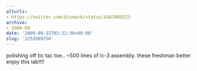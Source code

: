 ```yaml
---
alturls:
- https://twitter.com/bismark/status/4163805523
archive:
- 2009-09
date: '2009-09-22T03:22:36+00:00'
slug: '1253589756'
---
```


polishing off tic tac toe.. ~500 lines of lc-3 assembly. these freshman better enjoy this lab!!!!

